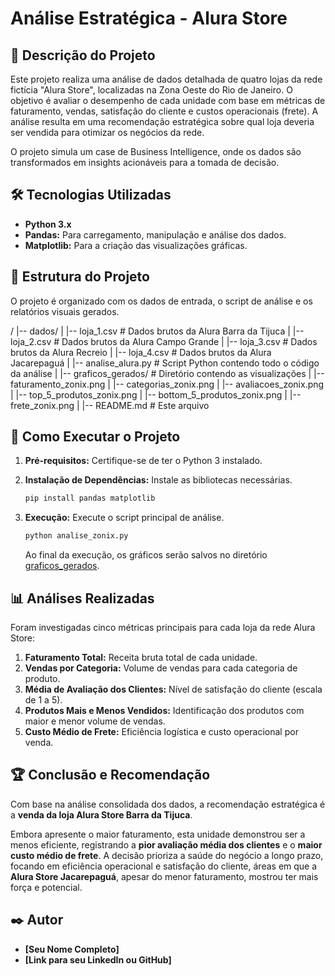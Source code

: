 # Análise Estratégica - Alura Store

## 📖 Descrição do Projeto

Este projeto realiza uma análise de dados detalhada de quatro lojas da rede fictícia "Alura Store", localizadas na Zona Oeste do Rio de Janeiro. O objetivo é avaliar o desempenho de cada unidade com base em métricas de faturamento, vendas, satisfação do cliente e custos operacionais (frete). A análise resulta em uma recomendação estratégica sobre qual loja deveria ser vendida para otimizar os negócios da rede.

O projeto simula um case de Business Intelligence, onde os dados são transformados em insights acionáveis para a tomada de decisão.

## 🛠️ Tecnologias Utilizadas

* **Python 3.x**
* **Pandas:** Para carregamento, manipulação e análise dos dados.
* **Matplotlib:** Para a criação das visualizações gráficas.

## 📁 Estrutura do Projeto

O projeto é organizado com os dados de entrada, o script de análise e os relatórios visuais gerados.

/
|-- dados/
|   |-- loja_1.csv               # Dados brutos da Alura Barra da Tijuca
|   |-- loja_2.csv               # Dados brutos da Alura Campo Grande
|   |-- loja_3.csv               # Dados brutos da Alura Recreio
|   |-- loja_4.csv               # Dados brutos da Alura Jacarepaguá
|
|-- analise_alura.py         # Script Python contendo todo o código da análise
|
|-- graficos_gerados/          # Diretório contendo as visualizações
|   |-- faturamento_zonix.png
|   |-- categorias_zonix.png
|   |-- avaliacoes_zonix.png
|   |-- top_5_produtos_zonix.png
|   |-- bottom_5_produtos_zonix.png
|   |-- frete_zonix.png
|
|-- README.md                # Este arquivo

## 🚀 Como Executar o Projeto

1.  **Pré-requisitos:** Certifique-se de ter o Python 3 instalado.

2.  **Instalação de Dependências:** Instale as bibliotecas necessárias.
    ```bash
    pip install pandas matplotlib
    ```

3.  **Execução:** Execute o script principal de análise.
    ```bash
    python analise_zonix.py
    ```
    Ao final da execução, os gráficos serão salvos no diretório [graficos_gerados](http://_vscodecontentref_/2).

## 📊 Análises Realizadas

Foram investigadas cinco métricas principais para cada loja da rede Alura Store:

1.  **Faturamento Total:** Receita bruta total de cada unidade.
2.  **Vendas por Categoria:** Volume de vendas para cada categoria de produto.
3.  **Média de Avaliação dos Clientes:** Nível de satisfação do cliente (escala de 1 a 5).
4.  **Produtos Mais e Menos Vendidos:** Identificação dos produtos com maior e menor volume de vendas.
5.  **Custo Médio de Frete:** Eficiência logística e custo operacional por venda.

## 🏆 Conclusão e Recomendação

Com base na análise consolidada dos dados, a recomendação estratégica é a **venda da loja Alura Store Barra da Tijuca**.

Embora apresente o maior faturamento, esta unidade demonstrou ser a menos eficiente, registrando a **pior avaliação média dos clientes** e o **maior custo médio de frete**. A decisão prioriza a saúde do negócio a longo prazo, focando em eficiência operacional e satisfação do cliente, áreas em que a **Alura Store Jacarepaguá**, apesar do menor faturamento, mostrou ter mais força e potencial.

## ✒️ Autor

* **[Seu Nome Completo]**
* **[Link para seu LinkedIn ou GitHub]**
